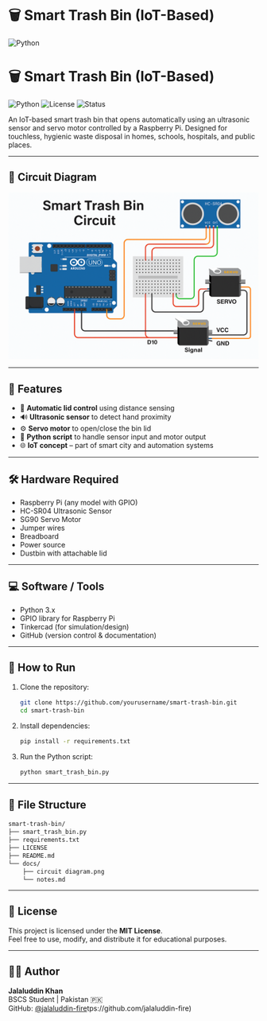 # 🗑️ Smart Trash Bin (IoT-Based)

![Python](https://img.shields.io/badge/Python-3.9-blue.svg)
# 🗑️ Smart Trash Bin (IoT-Based)

![Python](https://img.shields.io/badge/Python-3.9-blue)
![License](https://img.shields.io/badge/License-MIT-green)
![Status](https://img.shields.io/badge/Status-Completed-brightgreen)

An IoT-based smart trash bin that opens automatically using an ultrasonic sensor and servo motor controlled by a Raspberry Pi. Designed for touchless, hygienic waste disposal in homes, schools, hospitals, and public places.

---

## 📸 Circuit Diagram

![Smart Trash Bin Circuit](./docs/circuit%20diagram.png)

---

## 🧠 Features

- 🤖 **Automatic lid control** using distance sensing  
- 🔊 **Ultrasonic sensor** to detect hand proximity  
- ⚙️ **Servo motor** to open/close the bin lid  
- 🧾 **Python script** to handle sensor input and motor output  
- 🌐 **IoT concept** – part of smart city and automation systems  

---

## 🛠️ Hardware Required

- Raspberry Pi (any model with GPIO)  
- HC-SR04 Ultrasonic Sensor  
- SG90 Servo Motor  
- Jumper wires  
- Breadboard  
- Power source  
- Dustbin with attachable lid  

---

## 💻 Software / Tools

- Python 3.x  
- GPIO library for Raspberry Pi  
- Tinkercad (for simulation/design)  
- GitHub (version control & documentation)  

---

## 🚀 How to Run

1. Clone the repository:
   ```bash
   git clone https://github.com/yourusername/smart-trash-bin.git
   cd smart-trash-bin
   ```

2. Install dependencies:
   ```bash
   pip install -r requirements.txt
   ```

3. Run the Python script:
   ```bash
   python smart_trash_bin.py
   ```

---

## 📂 File Structure

```
smart-trash-bin/
├── smart_trash_bin.py
├── requirements.txt
├── LICENSE
├── README.md
└── docs/
    ├── circuit diagram.png
    └── notes.md
```

---

## 📜 License

This project is licensed under the **MIT License**.  
Feel free to use, modify, and distribute it for educational purposes.

---

## 🙋‍♂️ Author

**Jalaluddin Khan**  
BSCS Student | Pakistan 🇵🇰  
GitHub: [@jalaluddin-fire](https://github.com/jalaluddin-fire)tps://github.com/jalaluddin-fire)
